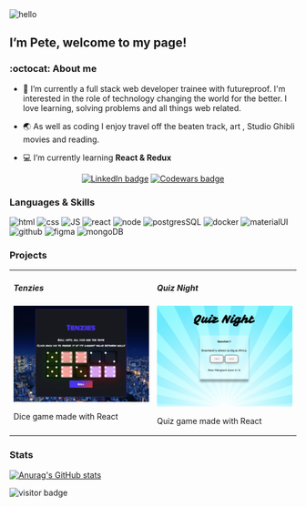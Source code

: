 <img src='https://media.giphy.com/media/ymwg2hvAKuuuiDN1x3/giphy.gif' alt='hello' height='80px'/> 

##  I’m Pete, welcome to my page! 
 
### :octocat: About me 
- 👀 I’m currently a full stack web developer trainee with futureproof. I'm interested in the role of technology changing the world for the better. I love learning, solving problems and all things web related.

- :earth_asia: As well as coding I enjoy travel off the beaten track, art , Studio Ghibli movies and reading.

- :computer: I’m currently learning **React & Redux** 


<div align='center'>
<a href='https://www.linkedin.com/in/peter-pilkington-322262107/' target="_blank"><img src='https://img.shields.io/badge/LinkedIn-0077B5?style=for-the-badge&logo=linkedin&logoColor=white' alt='LinkedIn badge'></a>
<a href='https://www.codewars.com/users/Pete7891' target="_blank"><img src='https://img.shields.io/badge/Codewars-B1361E?style=for-the-badge&logo=Codewars&logoColor=white' alt='Codewars badge'></a>
</div>




### Languages & Skills
<p align='left'>
<img src='https://img.icons8.com/color/2x/html-5--v2.png' alt='html' height='50px'/>
<img src='https://img.icons8.com/color/2x/css3.png' alt='css' height='50px'/>
<img src='https://img.icons8.com/color/2x/javascript.png' alt='JS' height='50px'/>
<img src='https://img.icons8.com/plasticine/2x/react.png' alt='react' height='50px'/>
<img src='https://img.icons8.com/color/2x/nodejs.png' alt='node' height='50px'/>
<img src='https://img.icons8.com/color/2x/postgreesql.png' alt='postgresSQL' height='50px'/>
<img src='https://img.icons8.com/fluency/2x/docker.png' alt='docker' height='50px'/>
<img src='https://img.icons8.com/color/2x/material-ui.png' alt='materialUI' height='50px'/> 
<img src='https://img.icons8.com/color-glass/2x/github.png' alt='github' height='50px'/>
<img src='https://img.icons8.com/color/2x/figma.png' alt='figma' height='50px'/>
<img src='https://img.icons8.com/color/344/mongodb.png' alt='mongoDB' height='50px'/>
</p> 


### Projects
<table style="width:100%">
    <tr>
        <td valign="top" width="50%">
        <div>
        <h5>Tenzies</h5>
        <a href='https://pilks-pixel.github.io/Tenzies-game/'><img style='border:purple' src="./images/tenzies.png" alt="tenzies screenshot" width="300" ></a>
        <p>Dice game made with React</p>
        </div>
        </td>
        <td valign="top" width="50%">
        <div>
        <h5>Quiz Night</h5>
        <a href='https://pete-quiz-night.netlify.app/'><img style='border:purple' src="./images/quiz-night.png" alt="Quiz screenshot" width="300" ></a>
        <p>Quiz game made with React</p>
        </div>
        </td>
    </tr>
</table>

### Stats 

[![Anurag's GitHub stats](https://github-readme-stats.vercel.app/api?username=pilks-pixel&show_icons=true&theme=tokyonight)](https://github.com/anuraghazra/github-readme-stats)


![visitor badge](https://visitor-badge.glitch.me/badge?page_id=pilks-pixel.READMEmd)




<!---
Pilks-pixel/Pilks-pixel is a ✨ special ✨ repository because its `README.md` (this file) appears on your GitHub profile.
You can click the Preview link to take a look at your changes.
--->
